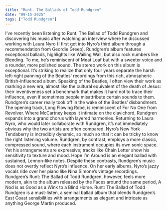 ```yaml
---
title: "Runt. The Ballads of Todd Rundgren"
date: "09-15-2025"
tags: ["Todd Rundgren"]
---
```


I’ve recently been listening to Runt. The Ballad of Todd Rundgren and discovering his music after watching an interview where he discussed working with Laura Nyro (I first got into Nyro’s third album through a recommendation from Geordie Greep). Rundgren’s album features exceptional ballads, highlights like Wailing Wall, but also rock numbers like Bleeding. To me, he’s reminiscent of Meat Loaf but with a sweeter voice and a rounder, more polished sound. The stereo work on this album is exceptional. It’s striking to realize that only four years separate the harsh left-right panning of the Beatles’ recordings from this rich, atmospheric British-influenced album.
Speaking of the Beatles, I often view their work as marking a new era, almost like the cultural equivalent of the death of Jesus: their inventiveness set a benchmark that makes it hard not to trace their influence, even if sometimes people misattribute certain sounds to them. Rundgren’s career really took off in the wake of the Beatles’ disbandment. The opening track, Long Flowing Robe, is reminiscent of For No One from Revolver. Where McCartney keeps it intimate on the clavichord, Rundgren expands into a grand chorus with layered harmonies.
Returning to Laura Nyro, who would later collaborate with Rundgren, it’s not immediately obvious why the two artists are often compared. Nyro’s New York Tendaberry is incredibly dynamic, so much so that it can be tricky to know the right listening volume. Rundgren, by contrast, employs a more classic, compressed sound, where each instrument occupies its own sonic space. Yet his arrangements are expressive; tracks like Chain Letter show his sensitivity to texture and mood. Hope I’m Around is an elegant ballad with sustained, Lennon-like notes.
Despite these contrasts, Rundgren’s music does not overtly reflect Nyro’s influence. On her early albums, Nyro’s jazzy vocals ride over her piano like Nina Simone’s vintage recordings. Rundgren’s Runt: The Ballad of Todd Rundgren, however, feels more modern, akin to the album released by the Faces around the same period, A Nod is as Good as a Wink to a Blind Horse.
Runt: The Ballad of Todd Rundgren is a must-listen, a seminal ballad album that blends Rundgren’s East Coast sensibilities with arrangements as elegant and intricate as anything George Martin produced.